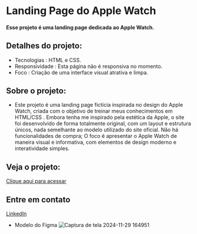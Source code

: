 # Landing Page do Apple Watch
#### Esse projeto é uma landing page dedicada ao Apple Watch.

## Detalhes do projeto:

- Tecnologias : HTML e CSS.
- Responsividade : Esta página não é responsiva no momento.
- Foco : Criação de uma interface visual atrativa e limpa.

## Sobre o projeto:
- Este projeto é uma landing page fictícia inspirada no design do Apple Watch, criada com o objetivo de treinar meus conhecimentos em HTML/CSS . Embora tenha me inspirado pela estética da Apple, o site foi desenvolvido de forma totalmente original, com um layout e estrutura únicos, nada semelhante ao modelo utilizado do site oficial. Não há funcionalidades de compra; O foco é apresentar o Apple Watch de maneira visual e informativa, com elementos de design moderno e interatividade simples.

## Veja o projeto:
[Clique aqui para acessar](https://arthmoreira.github.io/Apple-Watch-Page/)

## Entre em contato
[LinkedIn](https://www.linkedin.com/in/thurmoreira/)

- Modelo do Figma
![Captura de tela 2024-11-29 164951](https://github.com/user-attachments/assets/543c4b50-99c2-4a23-98c0-23020ca5183b)
